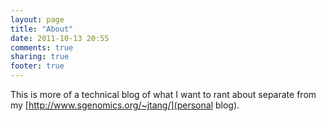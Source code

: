 ```yaml
---
layout: page
title: "About"
date: 2011-10-13 20:55
comments: true
sharing: true
footer: true
---
```


This is more of a technical blog of what I want to rant about
separate from my [http://www.sgenomics.org/~jtang/](personal blog).

